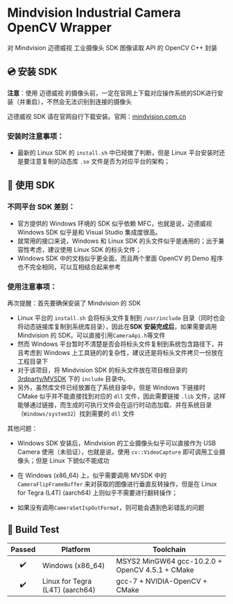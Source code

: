 # Mindvision Industrial Camera OpenCV Wrapper

对 Mindvision 迈德威视 工业摄像头 SDK 图像读取 API 的 OpenCV C++ 封装

## 💿 安装 SDK 

**注意**：使用 迈德威视 的摄像头前，一定在官网上下载对应操作系统的SDK进行安装（并重启），不然会无法识别到连接的摄像头

迈德威视 SDK 请在官网自行下载安装。官网：[mindvision.com.cn](https://mindvision.com.cn)

### 安装时注意事项：

- 最新的 Linux SDK 的 `install.sh` 中已经做了判断，但是 Linux 平台安装时还是要注意复制的动态库 `.so` 文件是否为对应平台的架构；

## 🔧 使用 SDK

### 不同平台 SDK 差别：

- 官方提供的 Windows 环境的 SDK 似乎依赖 MFC，也就是说，迈德威视 Windows SDK 似乎是和 Visual Studio 集成度很高。
- 就常用的接口来说，Windows 和 Linux SDK 的头文件似乎是通用的；出于兼容性考虑，建议使用 Linux SDK 的标头文件；
- Windows SDK 中的文档似乎更全面，而且两个里面 OpenCV 的 Demo 程序也不完全相同，可以互相结合起来参考

### 使用注意事项：

再次提醒：首先要确保安装了 Mindvision 的 SDK

- Linux 平台的 `install.sh` 会将标头文件复制到 `/usr/include` 目录（同时也会将动态链接库复制到系统库目录），因此在**SDK 安装完成后**，如果需要调用 Mindvision 的 SDK，可以直接引用`CameraApi.h`等文件
- 然而 Windows 平台暂时不清楚是否会将标头文件复制到系统包含路径下，并且考虑到 Windows 上工具链的的复杂性，建议还是将标头文件拷贝一份放在工程目录下
- 对于该项目，将 Mindvision SDK 的标头文件放在项目根目录的 [3rdparty/MVSDK](3rdparty/MVSDK) 下的 `include` 目录中。
- 另外，虽然库文件已经放置在了系统目录中，但是 Windows 下链接时 CMake 似乎并不能直接找到对应的 `dll` 文件，因此需要链接 `.lib` 文件，这样能够通过链接，而生成的可执行文件会在运行时动态加载、并在系统目录（`Windows/system32`）找到需要的 `dll` 文件

其他问题：

- Windows SDK 安装后，Mindvision 的工业摄像头似乎可以直接作为 USB Camera 使用（未验证），也就是说，使用 `cv::VideoCapture` 即可调用工业摄像头；但是 Linux 下貌似不能成功

- 在 Windows (x86_64) 上，似乎需要调用 MVSDK 中的 `CameraFlipFrameBuffer` 来对获取的图像进行垂直反转操作，但是在 Linux for Tegra (L4T) (aarch64) 上则似乎不需要进行翻转操作；
- 如果没有调用`CameraSetIspOutFormat`，则可能会遇到色彩错乱的问题

## 🔨 Build Test

| Passed | Platform                         | Toolchain                                       |
| :----: | -------------------------------- | ----------------------------------------------- |
|   ✔️    | Windows (x86_64)                 | MSYS2 MinGW64 gcc-10.2.0 + OpenCV 4.5.1 + CMake |
|   ✔️    | Linux for Tegra (L4T)  (aarch64) | gcc-7 + NVIDIA-OpenCV + CMake                   |

